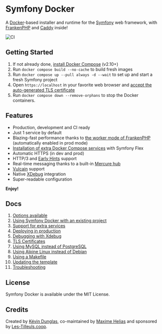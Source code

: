 # Symfony Docker

A [Docker](https://www.docker.com/)-based installer and runtime for the [Symfony](https://symfony.com) web framework,
with [FrankenPHP](https://frankenphp.dev) and [Caddy](https://caddyserver.com/) inside!

![CI](https://github.com/dunglas/symfony-docker/workflows/CI/badge.svg)

## Getting Started

1. If not already done, [install Docker Compose](https://docs.docker.com/compose/install/) (v2.10+)
2. Run `docker compose build --no-cache` to build fresh images
3. Run `docker compose up --pull always -d --wait` to set up and start a fresh Symfony project
4. Open `https://localhost` in your favorite web browser
   and [accept the auto-generated TLS certificate](https://stackoverflow.com/a/15076602/1352334)
5. Run `docker compose down --remove-orphans` to stop the Docker containers.

## Features

* Production, development and CI ready
* Just 1 service by default
* Blazing-fast performance thanks
  to [the worker mode of FrankenPHP](https://github.com/dunglas/frankenphp/blob/main/docs/worker.md) (automatically
  enabled in prod mode)
* [Installation of extra Docker Compose services](extra-services.md) with Symfony Flex
* Automatic HTTPS (in dev and prod)
* HTTP/3 and [Early Hints](https://symfony.com/blog/new-in-symfony-6-3-early-hints) support
* Real-time messaging thanks to a built-in [Mercure hub](https://symfony.com/doc/current/mercure.html)
* [Vulcain](https://vulcain.rocks) support
* Native [XDebug](xdebug.md) integration
* Super-readable configuration

**Enjoy!**

## Docs

1. [Options available](options.md)
2. [Using Symfony Docker with an existing project](existing-project.md)
3. [Support for extra services](extra-services.md)
4. [Deploying in production](production.md)
5. [Debugging with Xdebug](xdebug.md)
6. [TLS Certificates](tls.md)
7. [Using MySQL instead of PostgreSQL](mysql.md)
8. [Using Alpine Linux instead of Debian](alpine.md)
9. [Using a Makefile](makefile.md)
10. [Updating the template](updating.md)
11. [Troubleshooting](troubleshooting.md)

## License

Symfony Docker is available under the MIT License.

## Credits

Created by [Kévin Dunglas](https://dunglas.dev), co-maintained by [Maxime Helias](https://twitter.com/maxhelias) and
sponsored by [Les-Tilleuls.coop](https://les-tilleuls.coop).
